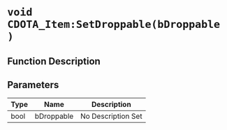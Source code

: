 # `void CDOTA_Item:SetDroppable(bDroppable )`
## Function Description

## Parameters
Type|Name|Description
--|--|--
bool|bDroppable|No Description Set
